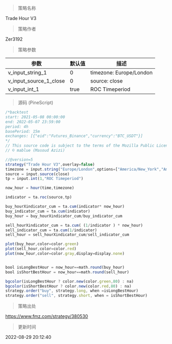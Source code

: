 
> 策略名称

Trade Hour V3

> 策略作者

Zer3192



> 策略参数



|参数|默认值|描述|
|----|----|----|
|v_input_string_1|0|timezone: Europe/London|America/Los_Angeles|America/Chicago|America/Phoenix|America/Toronto|America/Vancouver|America/Argentina|America/El_Salvador|America/Sao_Paulo|America/Bogota|Europe/Moscow|Europe/Athens|Europe/Berlin|America/New_York|Europe/Madrid|Europe/Paris|Europe/Warsaw|Australia/Sydney|Australia/Brisbane|Australia/Adelaide|Australia/ACT|Asia/Almaty|Asia/Ashkhabad|Asia/Tokyo|Asia/Taipei|Asia/Singapore|Asia/Shanghai|Asia/Seoul|Asia/Tehran|Asia/Dubai|Asia/Kolkata|Asia/Hong_Kong|Asia/Bangkok|Pacific/Auckland|Pacific/Chatham|Pacific/Fakaofo|Pacific/Honolulu|
|v_input_source_1_close|0|source: close|high|low|open|hl2|hlc3|hlcc4|ohlc4|
|v_input_int_1|true|ROC Timeperiod|


> 源码 (PineScript)

``` javascript
/*backtest
start: 2021-05-08 00:00:00
end: 2022-05-07 23:59:00
period: 4h
basePeriod: 15m
exchanges: [{"eid":"Futures_Binance","currency":"BTC_USDT"}]
*/
// This source code is subject to the terms of the Mozilla Public License 2.0 at https://mozilla.org/MPL/2.0/
// © mablue (Masoud Azizi)

//@version=5
strategy("Trade Hour V3",overlay=false)
timezone = input.string("Europe/London",options=["America/New_York","America/Los_Angeles","America/Chicago","America/Phoenix","America/Toronto","America/Vancouver","America/Argentina" ,"America/El_Salvador","America/Sao_Paulo","America/Bogota","Europe/Moscow","Europe/Athens","Europe/Berlin","Europe/London","Europe/Madrid","Europe/Paris","Europe/Warsaw","Australia/Sydney","Australia/Brisbane","Australia/Adelaide","Australia/ACT","Asia/Almaty","Asia/Ashkhabad","Asia/Tokyo","Asia/Taipei","Asia/Singapore","Asia/Shanghai","Asia/Seoul","Asia/Tehran","Asia/Dubai","Asia/Kolkata","Asia/Hong_Kong","Asia/Bangkok","Pacific/Auckland","Pacific/Chatham","Pacific/Fakaofo","Pacific/Honolulu"]	)
source = input.source(close)
tp = input.int(1,"ROC Timeperiod")

now_hour = hour(time,timezone)

indicator = ta.roc(source,tp)

buy_hourXindicator_cum = ta.cum(indicator* now_hour)
buy_indicator_cum = ta.cum(indicator)
buy_hour = buy_hourXindicator_cum/buy_indicator_cum

sell_hourXindicator_cum = ta.cum( (1/indicator ) * now_hour)
sell_indicator_cum = ta.cum(1/indicator)
sell_hour = sell_hourXindicator_cum/sell_indicator_cum

plot(buy_hour,color=color.green)
plot(sell_hour,color=color.red)
plot(now_hour,color=color.gray,display=display.none)


bool isLongBestHour = now_hour==math.round(buy_hour)
bool isShortBestHour = now_hour==math.round(sell_hour)

bgcolor(isLongBestHour ? color.new(color.green,80) : na)
bgcolor(isShortBestHour ? color.new(color.red,80) : na)
strategy.order("buy", strategy.long, when =isLongBestHour)
strategy.order("sell", strategy.short, when = isShortBestHour)
```

> 策略出处

https://www.fmz.com/strategy/380530

> 更新时间

2022-08-29 20:12:40
